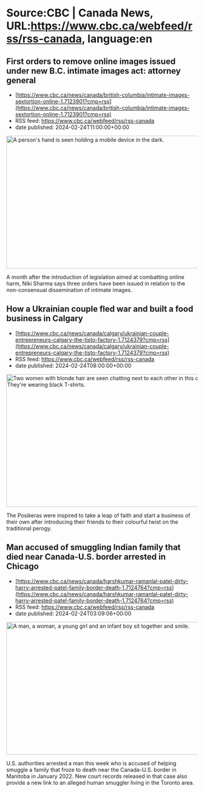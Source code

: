 # Source:CBC | Canada News, URL:https://www.cbc.ca/webfeed/rss/rss-canada, language:en

## First orders to remove online images issued under new B.C. intimate images act: attorney general
 - [https://www.cbc.ca/news/canada/british-columbia/intimate-images-sextortion-online-1.7123901?cmp=rss](https://www.cbc.ca/news/canada/british-columbia/intimate-images-sextortion-online-1.7123901?cmp=rss)
 - RSS feed: https://www.cbc.ca/webfeed/rss/rss-canada
 - date published: 2024-02-24T11:00:00+00:00

<img alt="A person&apos;s hand is seen holding a mobile device in the dark." height="349" src="https://i.cbc.ca/1.5438430.1680552967!/fileImage/httpImage/image.jpg_gen/derivatives/16x9_620/spyware.jpg" title="The hacking of Jeff Bezos&apos;s iPhone has raised questions about commercially-produced spyware, sold to governments around the world." width="620" /><p>A month after the introduction of legislation aimed at combatting online harm, Niki Sharma says three orders have been issued in relation to the non-consensual dissemination of intimate images.</p>

## How a Ukrainian couple fled war and built a food business in Calgary
 - [https://www.cbc.ca/news/canada/calgary/ukrainian-couple-entrepreneurs-calgary-the-tisto-factory-1.7124379?cmp=rss](https://www.cbc.ca/news/canada/calgary/ukrainian-couple-entrepreneurs-calgary-the-tisto-factory-1.7124379?cmp=rss)
 - RSS feed: https://www.cbc.ca/webfeed/rss/rss-canada
 - date published: 2024-02-24T08:00:00+00:00

<img alt="Two women with blonde hair are seen chatting next to each other in this candid photo. They&apos;re wearing black T-shirts." height="349" src="https://i.cbc.ca/1.7124415.1708727780!/fileImage/httpImage/image.jpeg_gen/derivatives/16x9_620/ukrainian-newcomer-and-entrepeneur-anna-posikera-with-her-mother.jpeg" title="" width="620" /><p>The Posikeras were inspired to take a leap of faith and start a business of their own after introducing their friends to their colourful twist on the traditional perogy.</p>

## Man accused of smuggling Indian family that died near Canada-U.S. border arrested in Chicago
 - [https://www.cbc.ca/news/canada/harshkumar-ramanlal-patel-dirty-harry-arrested-patel-family-border-death-1.7124764?cmp=rss](https://www.cbc.ca/news/canada/harshkumar-ramanlal-patel-dirty-harry-arrested-patel-family-border-death-1.7124764?cmp=rss)
 - RSS feed: https://www.cbc.ca/webfeed/rss/rss-canada
 - date published: 2024-02-24T03:09:06+00:00

<img alt="A man, a woman, a young girl and an infant boy sit together and smile." height="349" src="https://i.cbc.ca/1.6719823.1708760885!/fileImage/httpImage/image.jpg_gen/derivatives/16x9_620/patel-family-photo-on-couch.jpg" title="A photo posted to Facebook in 2019 shows three-year-old Dharmik Patel; his sister, Vihangi Patel, 11; and their parents, Jagdish Patel and Vaishali Patel. They were found frozen to death near the U.S. border in Manitoba on Jan. 19, 2022." width="620" /><p>U.S. authorities arrested a man this week who is accused of helping smuggle a family that froze to death near the Canada-U.S. border in Manitoba in January 2022. New court records released in that case also provide a new link to an alleged human smuggler living in the Toronto area.</p>

